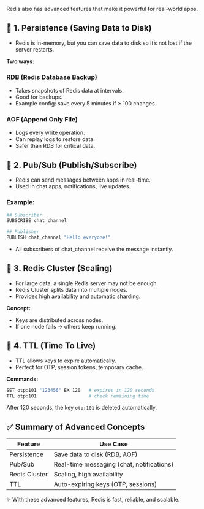 Redis also has advanced features that make it powerful for real-world apps.

## 🔹 1. Persistence (Saving Data to Disk)

- Redis is in-memory, but you can save data to disk so it’s not lost if the server restarts.  

**Two ways:**  

### RDB (Redis Database Backup)
- Takes snapshots of Redis data at intervals.  
- Good for backups.  
- Example config: save every 5 minutes if ≥ 100 changes.  

### AOF (Append Only File)
- Logs every write operation.  
- Can replay logs to restore data.  
- Safer than RDB for critical data.  

## 🔹 2. Pub/Sub (Publish/Subscribe)

- Redis can send messages between apps in real-time.  
- Used in chat apps, notifications, live updates.  

### Example:
```bash
## Subscriber
SUBSCRIBE chat_channel

## Publisher
PUBLISH chat_channel "Hello everyone!"
```

- All subscribers of chat_channel receive the message instantly.

## 🔹 3. Redis Cluster (Scaling)

- For large data, a single Redis server may not be enough.  
- Redis Cluster splits data into multiple nodes.  
- Provides high availability and automatic sharding.  

**Concept:**  
- Keys are distributed across nodes.  
- If one node fails → others keep running.  

## 🔹 4. TTL (Time To Live)

- TTL allows keys to expire automatically.  
- Perfect for OTP, session tokens, temporary cache.  

**Commands:**  
```bash
SET otp:101 "123456" EX 120   # expires in 120 seconds
TTL otp:101                   # check remaining time
```

After 120 seconds, the key `otp:101` is deleted automatically.

## ✅ Summary of Advanced Concepts

| Feature       | Use Case                               |
|---------------|----------------------------------------|
| Persistence   | Save data to disk (RDB, AOF)          |
| Pub/Sub       | Real-time messaging (chat, notifications) |
| Redis Cluster | Scaling, high availability             |
| TTL           | Auto-expiring keys (OTP, sessions)    |

✨ With these advanced features, Redis is fast, reliable, and scalable.
